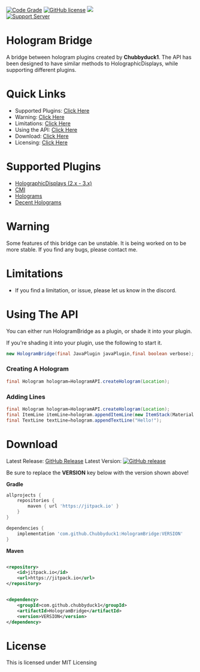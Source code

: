 [![Code Grade](https://api.codiga.io/project/33657/score/svg)](#)
[![GitHub license](https://img.shields.io/github/license/Chubbyduck1/HologramBridge.svg)](https://github.com/Chubbyduck1/HologramBridge/blob/master/LICENSE)
[![](https://jitpack.io/v/Chubbyduck1/HologramBridge.svg)](https://jitpack.io/#Chubbyduck1/HologramBridge)<br>
[![Support Server](https://img.shields.io/discord/609145954926460928.svg?label=Discord&logo=Discord&colorB=7289da&style=for-the-badge)](https://discord.gg/y4xc5tNrbQ)

# Hologram Bridge<br>

A bridge between hologram plugins created by **Chubbyduck1**. The API has been designed to have similar methods to
HolographicDisplays, while supporting different plugins.

# Quick Links<br>

* Supported Plugins: [Click Here](#supported-plugins)
* Warning: [Click Here](#warning)
* Limitations: [Click Here](#limitations)
* Using the API: [Click Here](#using-the-api)
* Download: [Click Here](#download)
* Licensing: [Click Here](#license)

# Supported Plugins<br>

* [HolographicDisplays (2.x - 3.x)](https://dev.bukkit.org/projects/holographic-displays)
* [CMI](https://www.spigotmc.org/resources/cmi-298-commands-insane-kits-portals-essentials-economy-mysql-sqlite-much-more.3742/)
* [Holograms](https://www.spigotmc.org/resources/holograms.4924/)
* [Decent Holograms](https://www.spigotmc.org/resources/decent-holograms-1-8-1-18-2-papi-support-no-dependencies.96927/)

# Warning<br>

Some features of this bridge can be unstable. It is being worked on to be more stable. If you find any bugs, please
contact me.

# Limitations<br>

* If you find a limitation, or issue, please let us know in the discord.

# Using The API<br>

You can either run HologramBridge as a plugin, or shade it into your plugin.

If you're shading it into your plugin, use the following to start it.

```java
new HologramBridge(final JavaPlugin javaPlugin,final boolean verbose);
```

### Creating A Hologram<br>

```java
final Hologram hologram=HologramAPI.createHologram(Location);
```

### Adding Lines<br>

```java
final Hologram hologram=HologramAPI.createHologram(Location);
final ItemLine itemLine=hologram.appendItemLine(new ItemStack(Material.DIAMOND,1));
final TextLine textLine=hologram.appendTextLine("Hello!");
```

# Download</br>

Latest Release: [GitHub Release](https://github.com/Chubbyduck1/HologramBridge/releases/latest)
Latest Version:
[![GitHub release](https://img.shields.io/github/release/Chubbyduck1/HologramBridge.svg)](https://GitHub.com/Chubbyduck1/HologramBridge/releases/)

Be sure to replace the **VERSION** key below with the version shown above!

**Gradle**

```groovy
allprojects {
    repositories {
        maven { url 'https://jitpack.io' }
    }
}
```

```groovy
dependencies {
    implementation 'com.github.Chubbyduck1:HologramBridge:VERSION'
}
```

**Maven**

```xml

<repository>
    <id>jitpack.io</id>
    <url>https://jitpack.io</url>
</repository>
```

```xml

<dependency>
    <groupId>com.github.chubbyduck1</groupId>
    <artifactId>HologramBridge</artifactId>
    <version>VERSION</version>
</dependency>
```

# License<br>

This is licensed under MIT Licensing
